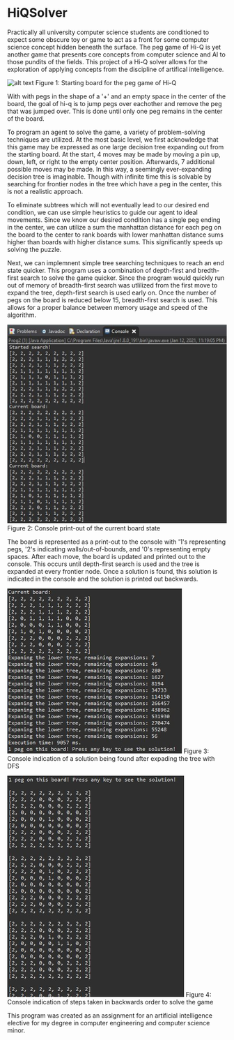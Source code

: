 # HiQSolver

Practically all university computer science students are conditioned to expect
some obscure toy or game to act as a front for some computer science concept 
hidden beneath the surface. The peg game of Hi-Q is yet another game that presents 
core concepts from computer science and AI to those pundits of the fields. This
project of a Hi-Q solver allows for the exploration of applying concepts
from the discipline of artifical intelligence. 

![alt text](https://en.wikipedia.org/wiki/Peg_solitaire#/media/File:Solitaire_01.jpg?raw=true)
Figure 1: Starting board for the peg game of Hi-Q

With with pegs in the shape of a '+' and an empty space in the center of the board,
the goal of hi-q is to jump pegs over eachother and remove the peg that was jumped
over. This is done until only one peg remains in the center of the board.

To program an agent to solve the game, a variety of problem-solving techniques are
utilized. At the most basic level, we first acknowledge that this game may be
expressed as one large decision tree expanding out from the starting board. At the
start, 4 moves may be made by moving a pin up, down, left, or right to the empty
center position. Afterwards, 7 additional possible moves may be made. In this way,
a seemingly ever-expanding decision tree is imaginable. Though with infinite time
this is solvable by searching for frontier nodes in the tree which have a peg in
the center, this is not a realistic approach.

To eliminate subtrees which will not eventually lead to our desired end condition,
we can use simple heuristics to guide our agent to ideal movements. Since we 
know our desired condition has a single peg ending in the center, we can utilize
a sum the manhattan distance for each peg on the board to the center to rank 
boards with lower manhattan distance sums higher than boards with higher distance 
sums. This significantly speeds up solving the puzzle.

Next, we can implemnent simple tree searching techniques to reach an end state quicker.
This program uses a combination of depth-first and bredth-first search to solve
the game quicker. Since the program would quickly run out of memory of breadth-first
search was utlilized from the first move to expand the tree, depth-first search is used
early on. Once the number of pegs on the board is reduced below 15, breadth-first
search is used. This allows for a proper balance between memory usage and 
speed of the algorithm.

![alt text](https://github.com/tylerjzender/HiQSolver/blob/main/HiQSolver_Start.JPG?raw=true)
Figure 2: Console print-out of the current board state

The board is represented as a print-out to the console with '1's representing pegs,
'2's indicating walls/out-of-bounds, and '0's representing empty spaces. After
each move, the board is updated and printed out to the console. This occurs until
depth-first search is used and the tree is expanded at every frontier node. Once
a solution is found, this solution is indicated in the console and the solution
is printed out backwards.

![alt text](https://github.com/tylerjzender/HiQSolver/blob/main/HiQSolver_End.JPG?raw=true)
Figure 3: Console indication of a solution being found after expading the tree with DFS

![alt text](https://github.com/tylerjzender/HiQSolver/blob/main/HiQSolver_Solution.JPG?raw=true)
Figure 4: Console indication of steps taken in backwards order to solve the game

This program was created as an assignment for an artificial intelligence elective 
for my degree in computer engineering and computer science minor.

